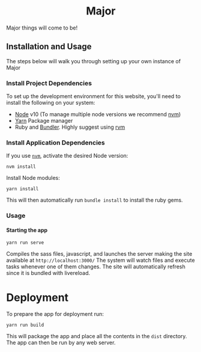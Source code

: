 <h1 align="center">Major</h1>

Major things will come to be!

## Installation and Usage

The steps below will walk you through setting up your own instance of Major

### Install Project Dependencies
To set up the development environment for this website, you'll need to install the following on your system:

- [Node](http://nodejs.org/) v10 (To manage multiple node versions we recommend [nvm](https://github.com/creationix/nvm))
- [Yarn](https://yarnpkg.com/) Package manager
- Ruby and [Bundler](http://bundler.io/). Highly suggest using [rvm](https://rvm.io/)

### Install Application Dependencies

If you use [`nvm`](https://github.com/creationix/nvm), activate the desired Node version:

```
nvm install
```

Install Node modules:

```
yarn install
```

This will then automatically run `bundle install` to install the ruby gems.

### Usage

#### Starting the app

```
yarn run serve
```
Compiles the sass files, javascript, and launches the server making the site available at `http://localhost:3000/`
The system will watch files and execute tasks whenever one of them changes.
The site will automatically refresh since it is bundled with livereload.

# Deployment
To prepare the app for deployment run:

```
yarn run build
```
This will package the app and place all the contents in the `dist` directory.
The app can then be run by any web server.
